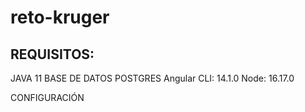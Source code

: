 # reto-kruger

## REQUISITOS:

JAVA 11
BASE DE DATOS POSTGRES
Angular CLI: 14.1.0
Node: 16.17.0

CONFIGURACIÓN

